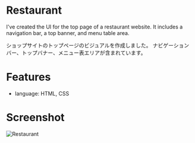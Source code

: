 # Restaurant
I've created the UI for the top page of a restaurant website. It includes a navigation bar, a top banner, and menu table area.

ショップサイトのトップページのビジュアルを作成しました。 ナビゲーションバー、トップバナー、メニュー表エリアが含まれています。

# Features
- language: HTML, CSS

# Screenshot
![Restaurant](https://github.com/MANA-U/Restaurant.github.io/assets/144035440/ae4e30e7-cbf9-4bd0-85a5-37fd612c4389)

